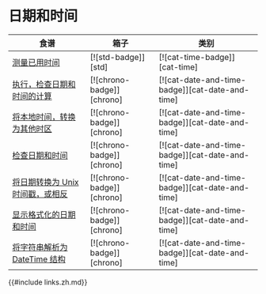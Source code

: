 # 日期和时间

| 食谱                                                              | 箱子                      | 类别                                            |
| ----------------------------------------------------------------- | ------------------------- | ----------------------------------------------- |
| [测量已用时间][ex-measure-elapsed-time]                           | [![std-badge]][std]       | [![cat-time-badge]][cat-time]                   |
| [执行，检查日期和时间的计算][ex-datetime-arithmetic]              | [![chrono-badge]][chrono] | [![cat-date-and-time-badge]][cat-date-and-time] |
| [将本地时间，转换为其他时区][ex-convert-datetime-timezone]        | [![chrono-badge]][chrono] | [![cat-date-and-time-badge]][cat-date-and-time] |
| [检查日期和时间][ex-examine-date-and-time]                        | [![chrono-badge]][chrono] | [![cat-date-and-time-badge]][cat-date-and-time] |
| [将日期转换为 Unix 时间戳，或相反][ex-convert-datetime-timestamp] | [![chrono-badge]][chrono] | [![cat-date-and-time-badge]][cat-date-and-time] |
| [显示格式化的日期和时间][ex-format-datetime]                      | [![chrono-badge]][chrono] | [![cat-date-and-time-badge]][cat-date-and-time] |
| [将字符串解析为 DateTime 结构][ex-parse-datetime]                 | [![chrono-badge]][chrono] | [![cat-date-and-time-badge]][cat-date-and-time] |

[ex-measure-elapsed-time]: datetime/duration.zh.html#measure-the-elapsed-time-between-two-code-sections
[ex-datetime-arithmetic]: datetime/duration.zh.html#perform-checked-date-and-time-calculations
[ex-convert-datetime-timezone]: datetime/duration.zh.html#convert-a-local-time-to-another-timezone
[ex-examine-date-and-time]: datetime/parse.zh.html#examine-the-date-and-time
[ex-convert-datetime-timestamp]: datetime/parse.zh.html#convert-date-to-unix-timestamp-and-vice-versa
[ex-format-datetime]: datetime/parse.zh.html#display-formatted-date-and-time
[ex-parse-datetime]: datetime/parse.zh.html#parse-string-into-datetime-struct

{{#include links.zh.md}}
